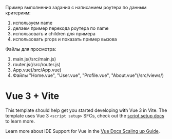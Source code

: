 Пример выполнения задания с написанием роутера по данным критериям:
1. используем name
2. делаем пример перехода роутера по name
3. использовать и children для примера
4. использовать props и показать пример вызова

Файлы для просмотра:
1) main.js(/src/main.js)
2) router.js(/src/router.js)
3) App.vue(/src/App.vue)
4) Файлы "Home.vue", "User.vue", "Profile.vue", "About.vue"(/src/views/)

# Vue 3 + Vite

This template should help get you started developing with Vue 3 in Vite. The template uses Vue 3 `<script setup>` SFCs, check out the [script setup docs](https://v3.vuejs.org/api/sfc-script-setup.html#sfc-script-setup) to learn more.

Learn more about IDE Support for Vue in the [Vue Docs Scaling up Guide](https://vuejs.org/guide/scaling-up/tooling.html#ide-support).
